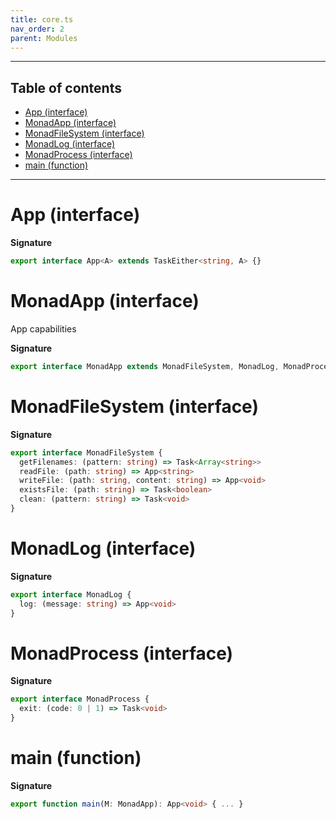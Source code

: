 ```yaml
---
title: core.ts
nav_order: 2
parent: Modules
---
```


---

<h2 class="text-delta">Table of contents</h2>

- [App (interface)](#app-interface)
- [MonadApp (interface)](#monadapp-interface)
- [MonadFileSystem (interface)](#monadfilesystem-interface)
- [MonadLog (interface)](#monadlog-interface)
- [MonadProcess (interface)](#monadprocess-interface)
- [main (function)](#main-function)

---

# App (interface)

**Signature**

```ts
export interface App<A> extends TaskEither<string, A> {}
```

# MonadApp (interface)

App capabilities

**Signature**

```ts
export interface MonadApp extends MonadFileSystem, MonadLog, MonadProcess, MonadTask2<'TaskEither'> {}
```

# MonadFileSystem (interface)

**Signature**

```ts
export interface MonadFileSystem {
  getFilenames: (pattern: string) => Task<Array<string>>
  readFile: (path: string) => App<string>
  writeFile: (path: string, content: string) => App<void>
  existsFile: (path: string) => Task<boolean>
  clean: (pattern: string) => Task<void>
}
```

# MonadLog (interface)

**Signature**

```ts
export interface MonadLog {
  log: (message: string) => App<void>
}
```

# MonadProcess (interface)

**Signature**

```ts
export interface MonadProcess {
  exit: (code: 0 | 1) => Task<void>
}
```

# main (function)

**Signature**

```ts
export function main(M: MonadApp): App<void> { ... }
```
